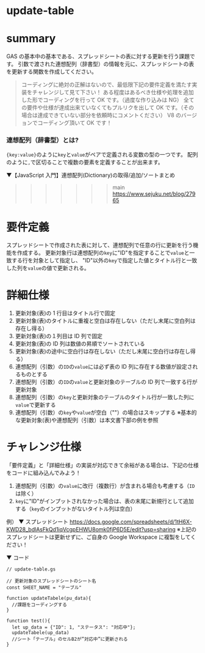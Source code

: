 # update-table

# summary

GAS の基本中の基本である、スプレッドシートの表に対する更新を行う課題です。
引数で渡された連想配列（辞書型）の情報を元に、スプレッドシートの表を更新する関数を作成してください。

> コーディングに絶対の正解はないので、最低限下記の要件定義を満たす実装をチャレンジして見て下さい！
> ある程度はあるべき仕様や処理を追加した形でコーディングを行って OK です。（過度な作り込みは NG）
> 全ての要件や仕様が達成出来ていなくてもプルリクを出して OK です。（その場合は達成できていない部分を依頼時にコメントください）
> V8 のバージョンでコーディング頂いて OK です！

### 連想配列（辞書型）とは?

`{key:value}`のように`key`と`value`がペアで定義される変数の型の一つです。
配列のように`,`で区切ることで複数の要素を定義することが出来ます。

▼【JavaScript 入門】連想配列(Dictionary)の取得/追加/ソートまとめ

> > > > > > > main
> > > > > > > https://www.sejuku.net/blog/27965

# 要件定義

スプレッドシートで作成された表に対して、連想配列で任意の行に更新を行う機能を作成する。
更新対象行は連想配列の`key`に"ID"を指定することで`value`と一致する行を対象として指定し、
"ID"以外の`key`で指定した値とタイトル行と一致した列を`value`の値で更新される。

# 詳細仕様

1. 更新対象(表)の 1 行目はタイトル行で固定
1. 更新対象(表)のタイトルに重複と空白は存在しない（ただし末尾に空白列は存在し得る）
1. 更新対象(表)の１列目は ID 列で固定
1. 更新対象(表)の ID 列は数値の昇順でソートされている
1. 更新対象(表)の途中に空白行は存在しない（ただし末尾に空白行は存在し得る）
1. 連想配列（引数）の`ID`の`value`には必ず表の ID 列に存在する数値が設定されるものとする
1. 連想配列（引数）の`ID`の`value`と更新対象のテーブルの ID 列で一致する行が更新対象
1. 連想配列（引数）の`key`と更新対象のテーブルのタイトル行が一致した列に`value`で更新する
1. 連想配列（引数）の`key`や`value`が空白（""）の場合はスキップする
   ※基本的な更新対象(表)や連想配列（引数）は本文書下部の例を参照

# チャレンジ仕様

「要件定義」と「詳細仕様」の実装が対応できて余裕がある場合は、下記の仕様をコードに組み込んでみよう！

1. 連想配列（引数）の`value`に改行（複数行）が含まれる場合も考慮する（`ID`は除く）
1. `key`に"ID"がインプットされなかった場合は、表の末尾に新規行として追加する（`key`のインプットがないタイトル列は空白）

例）
▼ スプレッドシート
https://docs.google.com/spreadsheets/d/1tH6X-KWD28_bdlAsFkQd1iqVcgpEHWU8omk0fjP6D5E/edit?usp=sharing
※上記のスプレッドシートは更新せずに、ご自身の Google Workspace に複製をしてください！

▼ コード

```
// update-table.gs

// 更新対象のスプレッドシートのシート名
const SHEET_NAME = "テーブル"

function updateTabele(pu_data){
  //課題をコーディングする
}

function test(){
  let up_data = {"ID": 1, "ステータス": "対応中"};
  updateTabele(up_data)
  //シート「テーブル」のセルB2が”対応中”に更新される
}
```
